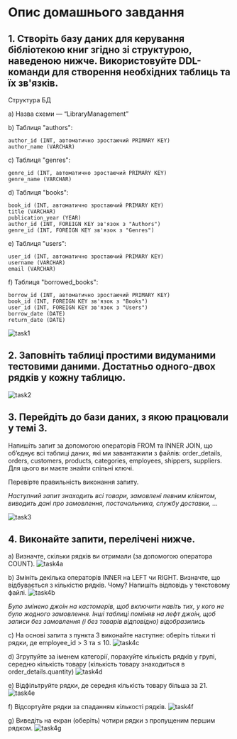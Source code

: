 # Опис домашнього завдання


## 1. Створіть базу даних для керування бібліотекою книг згідно зі структурою, наведеною нижче. Використовуйте DDL-команди для створення необхідних таблиць та їх зв'язків.
 

Структура БД

a) Назва схеми — “LibraryManagement”

b) Таблиця "authors":

    author_id (INT, автоматично зростаючий PRIMARY KEY)
    author_name (VARCHAR)

c) Таблиця "genres":

    genre_id (INT, автоматично зростаючий PRIMARY KEY)
    genre_name (VARCHAR)

d) Таблиця "books":

    book_id (INT, автоматично зростаючий PRIMARY KEY)
    title (VARCHAR)
    publication_year (YEAR)
    author_id (INT, FOREIGN KEY зв'язок з "Authors")
    genre_id (INT, FOREIGN KEY зв'язок з "Genres")

e) Таблиця "users":

    user_id (INT, автоматично зростаючий PRIMARY KEY)
    username (VARCHAR)
    email (VARCHAR)

f) Таблиця "borrowed_books":

    borrow_id (INT, автоматично зростаючий PRIMARY KEY)
    book_id (INT, FOREIGN KEY зв'язок з "Books")
    user_id (INT, FOREIGN KEY зв'язок з "Users")
    borrow_date (DATE)
    return_date (DATE)

![task1](assets/t1.png)

## 2. Заповніть таблиці простими видуманими тестовими даними. Достатньо одного-двох рядків у кожну таблицю.

![task2](assets/t2.png)

## 3. Перейдіть до бази даних, з якою працювали у темі 3. 

Напишіть запит за допомогою операторів FROM та INNER JOIN, що об’єднує всі таблиці даних, які ми завантажили з файлів: order_details, orders, customers, products, categories, employees, shippers, suppliers. Для цього ви маєте знайти спільні ключі.

Перевірте правильність виконання запиту.

_Наступний запит знаходить всі товари, замовлені певним клієнтом, виводить дані про замовлення, постачальника, службу доставки, ..._

![task3](assets/t3.png)


## 4. Виконайте запити, перелічені нижче.

a) Визначте, скільки рядків ви отримали (за допомогою оператора COUNT).
![task4a](assets/t4a.png)

b) Змініть декілька операторів INNER на LEFT чи RIGHT. Визначте, що відбувається з кількістю рядків. Чому? Напишіть відповідь у текстовому файлі.
![task4b](assets/t4b.png)

_Було змінено джоін на кастомерів, щоб включити навіть тих, у кого не було жодного замовлення. Інші таблиці поміняв на лефт джоін, щоб записи без замовлення (і без товарів відповідно) відобразились_

с) На основі запита з пункта 3 виконайте наступне: оберіть тільки ті рядки, де employee_id > 3 та ≤ 10.
![task4c](assets/t4c.png)

d) Згрупуйте за іменем категорії, порахуйте кількість рядків у групі, середню кількість товару (кількість товару знаходиться в order_details.quantity)
![task4d](assets/t4d.png)

e) Відфільтруйте рядки, де середня кількість товару більша за 21.
![task4e](assets/t4e.png)

f) Відсортуйте рядки за спаданням кількості рядків.
![task4f](assets/t4f.png)

g) Виведіть на екран (оберіть) чотири рядки з пропущеним першим рядком.
![task4g](assets/t4g.png)